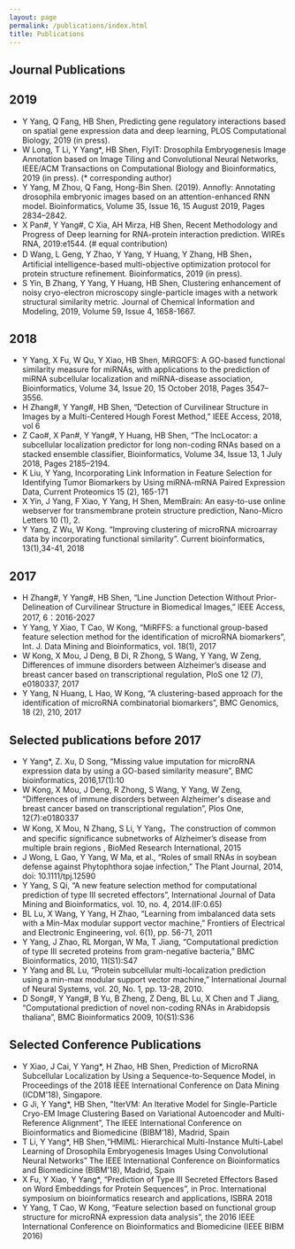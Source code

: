 ```yaml
---
layout: page
permalink: /publications/index.html
title: Publications
---
```

## Journal Publications
## 2019

- Y Yang, Q Fang, HB Shen, Predicting gene regulatory interactions based on spatial gene expression data and deep learning, PLOS Computational Biology, 2019 (in press).
- W Long, T Li, Y Yang*, HB Shen, FlyIT: Drosophila Embryogenesis Image Annotation based on Image Tiling and Convolutional Neural Networks, IEEE/ACM Transactions on Computational Biology and Bioinformatics, 2019 (in press). (* corresponding author)
- Y Yang, M Zhou, Q Fang, Hong-Bin Shen. (2019). Annofly: Annotating drosophila embryonic images based on an attention-enhanced RNN model. Bioinformatics, Volume 35, Issue 16, 15 August 2019, Pages 2834–2842.
- X Pan#, Y Yang#, C Xia, AH Mirza, HB Shen, Recent Methodology and Progress of Deep learning for RNA-protein interaction prediction. WIREs RNA, 2019:e1544. (# equal contribution)
- D Wang, L Geng, Y Zhao, Y Yang, Y Huang, Y Zhang, HB Shen， Artificial intelligence-based multi-objective optimization protocol for protein structure refinement. Bioinformatics, 2019 (in press).
- S Yin, B Zhang, Y Yang, Y Huang, HB Shen, Clustering enhancement of noisy cryo-electron microscopy single-particle images with a network structural similarity metric. Journal of Chemical Information and Modeling, 2019, Volume 59, Issue 4, 1658-1667. 

## 2018
- Y Yang, X Fu, W Qu, Y Xiao, HB Shen, MiRGOFS: A GO-based functional similarity measure for miRNAs, with applications to the prediction of miRNA subcellular localization and miRNA-disease association, Bioinformatics, Volume 34, Issue 20, 15 October 2018, Pages 3547–3556.
- H Zhang#, Y Yang#, HB Shen, “Detection of Curvilinear Structure in Images by a Multi-Centered Hough Forest Method,” IEEE Access, 2018, vol 6
- Z Cao#, X Pan#, Y Yang#, Y Huang, HB Shen, “The lncLocator: a subcellular localization predictor for long non-coding RNAs based on a stacked ensemble classifier, Bioinformatics, Volume 34, Issue 13, 1 July 2018, Pages 2185–2194. 
- K Liu, Y Yang, Incorporating Link Information in Feature Selection for Identifying Tumor Biomarkers by Using miRNA-mRNA Paired Expression Data, Current Proteomics 15 (2), 165-171
- X Yin, J Yang, F Xiao, Y Yang, H Shen, MemBrain: An easy-to-use online webserver for transmembrane protein structure prediction, Nano-Micro Letters 10 (1), 2.
- Y Yang, Z Wu, W Kong. “Improving clustering of microRNA microarray data by incorporating functional similarity”. Current bioinformatics, 13(1),34-41, 2018

## 2017
- H Zhang#, Y Yang#, HB Shen, “Line Junction Detection Without Prior-Delineation of Curvilinear Structure in Biomedical Images,” IEEE Access, 2017, 6：2016-2027
- Y Yang, Y Xiao, T Cao, W Kong, “MiRFFS: a functional group-based feature selection method for the identification of microRNA biomarkers”, Int. J. Data Mining and Bioinformatics, vol. 18(1), 2017
- W Kong, X Mou, J Deng, B Di, R Zhong, S Wang, Y Yang, W Zeng, Differences of immune disorders between Alzheimer’s disease and breast cancer based on transcriptional regulation, PloS one 12 (7), e0180337, 2017
- Y Yang, N Huang, L Hao, W Kong, “A clustering-based approach for the identification of microRNA combinatorial biomarkers”, BMC Genomics, 18 (2), 210, 2017

## Selected publications before 2017
- Y Yang*, Z. Xu, D Song, “Missing value imputation for microRNA expression data by using a GO-based similarity measure”, BMC bioinformatics, 2016,17(1):10
- W Kong, X Mou, J Deng, R Zhong, S Wang, Y Yang, W Zeng, “Differences of immune disorders between Alzheimer's disease and breast cancer based on transcriptional regulation”, Plos One, 12(7):e0180337
- W Kong, X Mou, N Zhang, S Li, Y Yang，The construction of common and specific significance subnetworks of Alzheimer’s disease from multiple brain regions , BioMed Research International, 2015
- J Wong, L Gao, Y Yang, W Ma, et al., “Roles of small RNAs in soybean defense against Phytophthora sojae infection,” The Plant Journal, 2014, doi: 10.1111/tpj.12590
- Y Yang, S Qi, “A new feature selection method for computational prediction of type III secreted effectors”, International Journal of Data Mining and Bioinformatics, vol. 10, no. 4, 2014.(IF:0.65)
- BL Lu, X Wang, Y Yang, H Zhao, “Learning from imbalanced data sets with a Min-Max modular support vector machine,” Frontiers of Electrical and Electronic Engineering, vol. 6(1), pp. 56-71, 2011
- Y Yang, J Zhao, RL Morgan, W Ma, T Jiang, “Computational prediction of type III secreted proteins from gram-negative bacteria,” BMC Bioinformatics, 2010, 11(S1):S47
- Y Yang and BL Lu, “Protein subcellular multi-localization prediction using a min-max modular support vector machine,” International Journal of Neural Systems, vol. 20, No. 1, pp. 13-28, 2010. 
- D Song#, Y Yang#, B Yu, B Zheng, Z Deng, BL Lu, X Chen and T Jiang, “Computational prediction of novel non-coding RNAs in Arabidopsis thaliana”, BMC Bioinformatics 2009, 10(S1):S36

## Selected Conference Publications
- Y Xiao, J Cai, Y Yang*, H Zhao, HB Shen, Prediction of MicroRNA Subcellular Localization by Using a Sequence-to-Sequence Model, in Proceedings of the 2018 IEEE International Conference on Data Mining (ICDM'18), Singapore.
- G Ji, Y Yang*, HB Shen, "IterVM: An Iterative Model for Single-Particle Cryo-EM Image Clustering Based on Variational Autoencoder and Multi-Reference Alignment”, The IEEE International Conference on Bioinformatics and Biomedicine (BIBM’18), Madrid, Spain
- T Li, Y Yang*, HB Shen,“HMIML: Hierarchical Multi-Instance Multi-Label Learning of Drosophila Embryogenesis Images Using Convolutional Neural Networks” The IEEE International Conference on Bioinformatics and Biomedicine (BIBM’18), Madrid, Spain 
- X Fu, Y Xiao, Y Yang*, “Prediction of Type III Secreted Effectors Based on Word Embeddings for Protein Sequences”, in Proc. International symposium on bioinformatics research and applications, ISBRA 2018
- Y Yang, T Cao, W Kong, “Feature selection based on functional group structure for microRNA expression data analysis”, the 2016 IEEE International Conference on Bioinformatics and Biomedicine (IEEE BIBM 2016)

